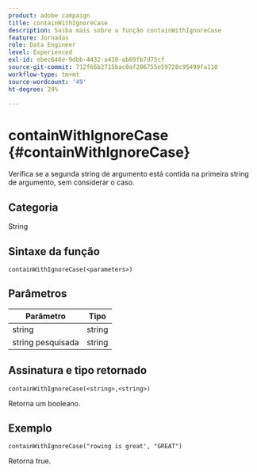 ```yaml
---
product: adobe campaign
title: containWithIgnoreCase
description: Saiba mais sobre a função containWithIgnoreCase
feature: Jornadas
role: Data Engineer
level: Experienced
exl-id: ebec646e-9dbb-4432-a430-ab69fb7d75cf
source-git-commit: 712f66b2715bac0af206755e59728c95499fa110
workflow-type: tm+mt
source-wordcount: '49'
ht-degree: 24%

---
```


# containWithIgnoreCase {#containWithIgnoreCase}

Verifica se a segunda string de argumento está contida na primeira string de argumento, sem considerar o caso.

## Categoria

String

## Sintaxe da função

`containWithIgnoreCase(<parameters>)`

## Parâmetros

| Parâmetro | Tipo |
|-----------|------------------|
| string | string |
| string pesquisada | string |

## Assinatura e tipo retornado

`containWithIgnoreCase(<string>,<string>)`

Retorna um booleano.

## Exemplo

`containWithIgnoreCase("rowing is great', "GREAT")`

Retorna true.
